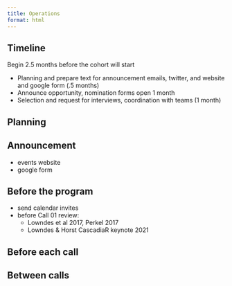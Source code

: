 ```yaml
---
title: Operations
format: html
---
```


## Timeline

Begin 2.5 months before the cohort will start

- Planning and prepare text for announcement emails, twitter, and website and google form (.5 months)
- Announce opportunity, nomination forms open 1 month
- Selection and request for interviews, coordination with teams (1 month)

## Planning

## Announcement

- events website
- google form

## Before the program

- send calendar invites
- before Call 01 review:
  - Lowndes et al 2017, Perkel 2017
  - Lowndes & Horst CascadiaR keynote 2021

## Before each call

## Between calls


